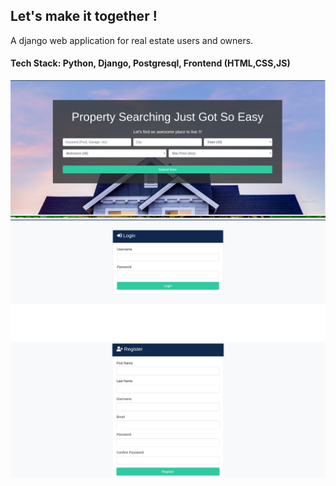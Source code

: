 ## Let's make it together !
A django web application for real estate users and owners.
#### Tech Stack: Python, Django, Postgresql, Frontend (HTML,CSS,JS)

<img src="Output/ss1.png"> <img src="Output/ss3.png">
<img src="Output/ss2.png">
